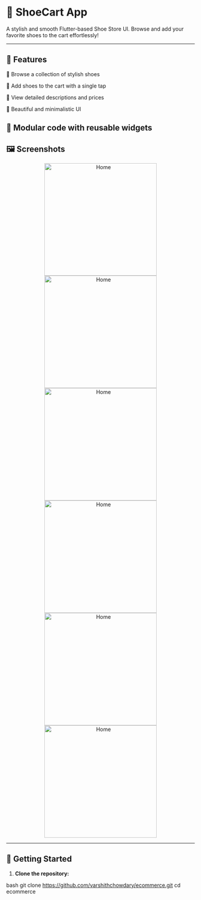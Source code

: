 # 👟 ShoeCart App


A stylish and smooth Flutter-based Shoe Store UI. Browse and add your favorite shoes to the cart effortlessly!

---

## 📱 Features
👟 Browse a collection of stylish shoes

🛒 Add shoes to the cart with a single tap

💬 View detailed descriptions and prices

🎨 Beautiful and minimalistic UI

🧩 Modular code with reusable widgets
---

## 🖼️ Screenshots

<p align="center">
  <img src="lib/samples/1.jpg" alt="Home" width="300"/>
  <img src="lib/samples/2.jpg" alt="Home" width="300"/>
    <img src="lib/samples/3.jpg" alt="Home" width="300"/>
      <img src="lib/samples/4.jpg" alt="Home" width="300"/>
        <img src="lib/samples/5.jpg" alt="Home" width="300"/>
          <img src="lib/samples/6.jpg" alt="Home" width="300"/>
</p>


---

## 🚀 Getting Started

1. **Clone the repository:**
   
bash
   git clone https://github.com/varshithchowdary/ecommerce.git
   cd ecommerce